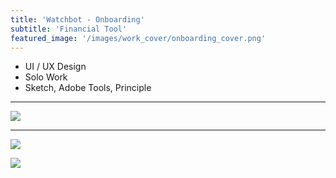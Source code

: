 ```yaml
---
title: 'Watchbot - Onboarding'
subtitle: 'Financial Tool'
featured_image: '/images/work_cover/onboarding_cover.png'
---
```


* UI / UX Design
* Solo Work
* Sketch, Adobe Tools, Principle  

<hr>



<div class="wrap_gif">
  <div class="onboarding_gif">
    <img src="{{ site.baseurl }}/images/work/onboarding/onboarding_ui_1.gif">
    <br>
  </div>
</div>

---

![]({{site.baseurl}}/images/work/onboarding/onboarding_contents.png)

![]({{site.baseurl}}/images/work/onboarding/onboarding_contents_vertical.png)
